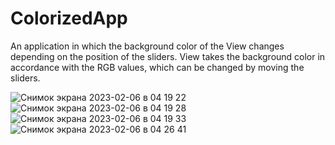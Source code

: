 # ColorizedApp

An application in which the background color of the View changes depending on the position of the sliders. View takes the background color in accordance with the RGB values, which can be changed by moving the sliders.

![Снимок экрана 2023-02-06 в 04 19 22](https://user-images.githubusercontent.com/111537419/216861092-244cc50a-0032-4896-b5cb-44a186aae309.png)
![Снимок экрана 2023-02-06 в 04 19 28](https://user-images.githubusercontent.com/111537419/216861097-0578c553-3faa-4d45-9723-6bc546ea0cc8.png)
![Снимок экрана 2023-02-06 в 04 19 33](https://user-images.githubusercontent.com/111537419/216861101-8449a4b0-de4a-4b72-b183-c8ea2f9a071d.png)
![Снимок экрана 2023-02-06 в 04 26 41](https://user-images.githubusercontent.com/111537419/216861309-14745ec6-9859-4187-8dd7-330ef8439b32.png)

